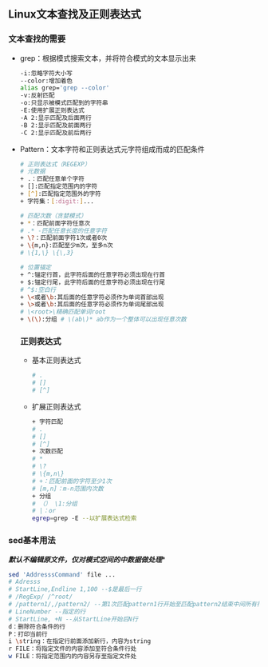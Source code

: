 ## Linux文本查找及正则表达式

### 文本查找的需要

+ grep：根据模式搜索文本，并将符合模式的文本显示出来

  ```bash
  -i:忽略字符大小写
  --color:增加着色
  alias grep='grep --color'
  -v:反射匹配
  -o:只显示被模式匹配到的字符串
  -E:使用扩展正则表达式
  -A 2:显示匹配及后面两行
  -B 2:显示匹配及前面两行
  -C 2:显示匹配及前后两行
  ```

+ Pattern：文本字符和正则表达式元字符组成而成的匹配条件

  ```bash
  # 正则表达式（REGEXP）
  # 元数据
  + .：匹配任意单个字符
  + []:匹配指定范围内的字符
  + [^]:匹配指定范围外的字符
  + 字符集：[:digit:]...
  
  # 匹配次数（贪婪模式）
  + *：匹配前面字符任意次
  # .* -匹配任意长度的任意字符
  + \?：匹配前面字符1次或者0次
  + \{m,n}:匹配至少m次，至多n次
  # \{1,\} \{\,3}
  
  # 位置锚定
  + ^:锚定行首，此字符后面的任意字符必须出现在行首
  + $:锚定行尾，此字符后面的任意字符必须出现在行尾
  # ^$:空白行
  + \<或者\b:其后面的任意字符必须作为单词首部出现 
  + \>或者\b:其后面的任意字符必须作为单词尾部出现
  # \<root>\精确匹配单词root
  + \(\):分组 # \(ab\)* ab作为一个整体可以出现任意次数
  ```

  ### 正则表达式

  + 基本正则表达式

    ```bash
    # .
    # []
    # [^]
    ```

  + 扩展正则表达式

    ```bash
    + 字符匹配
    # .
    # []
    # [^]
    + 次数匹配
    # *
    # \?
    # \{m,n\}
    # +：匹配前面的字符至少1次
    # [m,n]：m-n范围内次数
    + 分组
    # （） \1:分组
    # |：or
    egrep=grep -E --以扩展表达式检索
    ```


### sed基本用法

***默认不编辑原文件，仅对模式空间的中数据做处理****

```bash
sed 'AddresssCommand' file ...
# Adresss
# StartLine,Endline 1,100 --$是最后一行
# /RegExp/ /^root/
# /pattern1/,/pattern2/ --第1次匹配pattern1行开始至匹配pattern2结束中间所有行
# LineNumber --指定的行
# StartLine, +N --从StartLine开始后N行
d：删除符合条件的行
P：打印当前行
i \string：在指定行前面添加新行，内容为string
r FILE：将指定文件的内容添加至符合条件行处
w FILE：将指定范围内的内容另存至指定文件处

```

